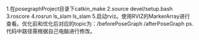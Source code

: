 1.在posegraphProject目录下catkin_make
2.source devel/setup.bash
3.roscore
4.rosrun ls_slam ls_slam 
5.启动rviz。使用RVIZ的MarkerArray进行查看。优化前和优化后对应的topic为：/beforePoseGraph /afterPoseGraph
ps.代码中路径需根据自己电脑进行修改。
